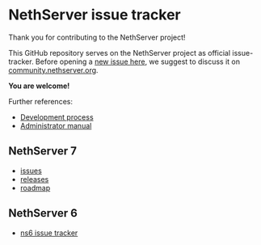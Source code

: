 # NethServer issue tracker

Thank you for contributing to the NethServer project!

This GitHub repository serves on the NethServer project as official
issue-tracker.  Before opening a [new issue here](https://github.com/NethServer/dev/issues/new), we suggest to discuss it on
[community.nethserver.org](http://community.nethserver.org).

**You are welcome!**

Further references:

* [Development process](http://docs.nethserver.org/projects/nethserver-devel/en/v7rc/development_process.html)
* [Administrator manual](http://docs.nethserver.org/en/v7rc/)

## NethServer 7

* [issues](https://github.com/NethServer/dev/milestone/7)
* [releases](releases.md)
* [roadmap](https://github.com/NethServer/dev/projects/2)

## NethServer 6

* [ns6 issue tracker](http://dev.nethserver.org)
